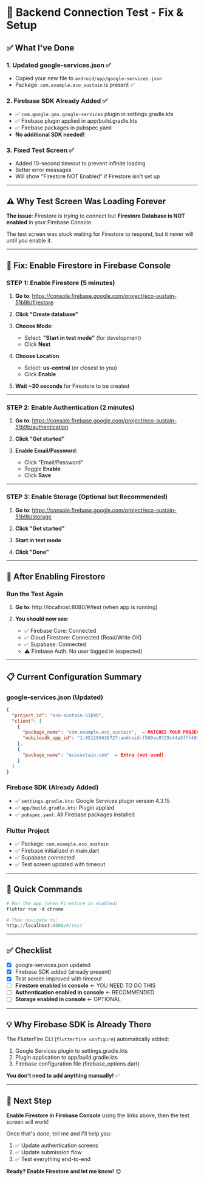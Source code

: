 # 🔧 Backend Connection Test - Fix & Setup

## ✅ What I've Done

### 1. **Updated google-services.json** ✅
- Copied your new file to `android/app/google-services.json`
- Package: `com.example.eco_sustain` is present ✅

### 2. **Firebase SDK Already Added** ✅
- ✅ `com.google.gms.google-services` plugin in settings.gradle.kts
- ✅ Firebase plugin applied in app/build.gradle.kts  
- ✅ Firebase packages in pubspec.yaml
- **No additional SDK needed!**

### 3. **Fixed Test Screen** ✅
- Added 10-second timeout to prevent infinite loading
- Better error messages
- Will show "Firestore NOT Enabled" if Firestore isn't set up

---

## ⚠️ Why Test Screen Was Loading Forever

**The issue**: Firestore is trying to connect but **Firestore Database is NOT enabled** in your Firebase Console.

The test screen was stuck waiting for Firestore to respond, but it never will until you enable it.

---

## 🎯 Fix: Enable Firestore in Firebase Console

### **STEP 1: Enable Firestore** (5 minutes)

1. **Go to**: https://console.firebase.google.com/project/eco-sustain-51b9b/firestore

2. **Click "Create database"**

3. **Choose Mode**:
   - Select: **"Start in test mode"** (for development)
   - Click **Next**

4. **Choose Location**:
   - Select: **us-central** (or closest to you)
   - Click **Enable**

5. **Wait ~30 seconds** for Firestore to be created

---

### **STEP 2: Enable Authentication** (2 minutes)

1. **Go to**: https://console.firebase.google.com/project/eco-sustain-51b9b/authentication

2. **Click "Get started"**

3. **Enable Email/Password**:
   - Click "Email/Password"
   - Toggle **Enable**
   - Click **Save**

---

### **STEP 3: Enable Storage** (Optional but Recommended)

1. **Go to**: https://console.firebase.google.com/project/eco-sustain-51b9b/storage

2. **Click "Get started"**

3. **Start in test mode**

4. **Click "Done"**

---

## 🧪 After Enabling Firestore

### Run the Test Again

1. **Go to**: http://localhost:8080/#/test (when app is running)

2. **You should now see**:
   - ✅ Firebase Core: Connected
   - ✅ Cloud Firestore: Connected (Read/Write OK)
   - ✅ Supabase: Connected
   - ⚠️ Firebase Auth: No user logged in (expected)

---

## 📋 Current Configuration Summary

### **google-services.json** (Updated)
```json
{
  "project_id": "eco-sustain-51b9b",
  "client": [
    {
      "package_name": "com.example.eco_sustain",  ← MATCHES YOUR PROJECT ✅
      "mobilesdk_app_id": "1:851189435727:android:f580ac8729c44a5fff493a"
    },
    {
      "package_name": "ecosustain.com"  ← Extra (not used)
    }
  ]
}
```

### **Firebase SDK** (Already Added)
- ✅ `settings.gradle.kts`: Google Services plugin version 4.3.15
- ✅ `app/build.gradle.kts`: Plugin applied
- ✅ `pubspec.yaml`: All Firebase packages installed

### **Flutter Project**
- ✅ Package: `com.example.eco_sustain`
- ✅ Firebase initialized in main.dart
- ✅ Supabase connected
- ✅ Test screen updated with timeout

---

## 🚀 Quick Commands

```powershell
# Run the app (when Firestore is enabled)
flutter run -d chrome

# Then navigate to:
http://localhost:8080/#/test
```

---

## ✅ Checklist

- [x] google-services.json updated
- [x] Firebase SDK added (already present)
- [x] Test screen improved with timeout
- [ ] **Firestore enabled in console** ← YOU NEED TO DO THIS
- [ ] **Authentication enabled in console** ← RECOMMENDED
- [ ] **Storage enabled in console** ← OPTIONAL

---

## 💡 Why Firebase SDK is Already There

The FlutterFire CLI (`flutterfire configure`) automatically added:
1. Google Services plugin to settings.gradle.kts
2. Plugin application to app/build.gradle.kts
3. Firebase configuration file (firebase_options.dart)

**You don't need to add anything manually!** ✅

---

## 🎯 Next Step

**Enable Firestore in Firebase Console** using the links above, then the test screen will work!

Once that's done, tell me and I'll help you:
1. ✅ Update authentication screens
2. ✅ Update submission flow
3. ✅ Test everything end-to-end

**Ready? Enable Firestore and let me know!** 😊
